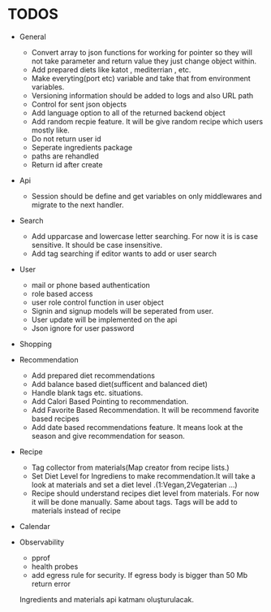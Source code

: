 # TODOS
* General
	- Convert array to json functions for working for pointer so they will not take parameter and return value they just change object within.
	- Add prepared diets like katot , mediterrian , etc.
	- Make everyting(port etc) variable and take that from environment variables.
	- Versioning information should be added to logs and also URL path
	- Control for sent json objects
	- Add language option to all of the returned backend object
	- Add random recpie feature. It will be give random recipe which users mostly like.
	- Do not return user id
	- Seperate ingredients package
	- paths are rehandled
	- Return id after create 
* Api
	- Session should be define and get variables on only middlewares and migrate to the next handler.
* Search
	- Add upparcase and lowercase letter searching. For now it is is case sensitive. It should be case insensitive.
	- Add tag searching if editor wants to add or user search
* User
	- mail or phone based authentication
	- role based access
	- user role control function in user object
	- Signin and signup models will be seperated from user.
	- User update will be implemented on the api
	- Json ignore for user password
* Shopping
* Recommendation
	- Add prepared diet recommendations
	- Add balance based diet(sufficent and balanced diet)
	- Handle blank tags etc. situations. 
	- Add Calori Based Pointing to recommendation.
	- Add Favorite Based Recommendation. It will be recommend favorite based recipes
	- Add  date based recommendations feature. It means look at the season and give recommendation for season.
* Recipe
	- Tag collector from materials(Map creator from recipe lists.)
	- Set Diet Level for Ingrediens to make recommendation.It will take a look at materials and set a diet level .(1:Vegan,2Vegaterian ...)
	- Recipe should understand recipes diet level from materials. For now it will be done manually. Same about tags. Tags will be add to materials instead of recipe
* Calendar
* Observability
	- pprof
	- health probes
	- add egress rule for security. If egress body is bigger than 50 Mb return error

	Ingredients and materials api katmanı oluşturulacak.